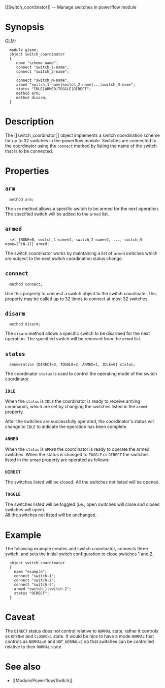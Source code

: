 [[Switch_coordinator]] -- Manage switches in powerflow module

# Synopsis
GLM:
~~~
  module gismo;
  object switch_coordinator
  {
     name "scheme-name";
     connect "switch_1-name";
     connect "switch_2-name";
     ...
     connect "switch_N-name";
     armed "switch_1-name|switch_2-name|...|switch_N-name";
     status "IDLE|ARMED|TOGGLE|DIRECT";
     method arm;
     method disarm;
  }
~~~

# Description

The [[switch_coordinator]] object implements a switch coordination scheme for up to 32 switches in the powerflow module.  Switches are connected to the coordinator using the `connect` method by listing the name of the switch that is to be connected.

# Properties

## `arm`
~~~
  method arm;
~~~

The `arm` method allows a specific switch to be armed for the next operation. The specified switch will be added to the `armed` list.

## `armed `
~~~
  set {NONE=0, switch_1-name=1, switch_2-name=2, ..., switch_N-name=2^(N-1)} armed;
~~~

The switch coordinator works by maintaining a list of `armed` switches which are subject to the next switch coordination status change. 

## `connect`
~~~
  method connect;
~~~

Use this property to connect a switch object to the switch coordinate.  This property may be called up to 32 times to connect at most 32 switches.

## `disarm`
~~~
  method disarm;
~~~

The `disarm` method allows a specific switch to be disarmed for the next operation.  The specified switch will be removed from the `armed` list.

## `status`
~~~
  enumeration {DIRECT=3, TOGGLE=2, ARMED=1, IDLE=0} status;
~~~

The coordinator `status` is used to control the operating mode of the switch coordinator.

### `IDLE`

When the `status` is `IDLE` the coordinator is ready to receive arming commands, which are set by changing the switches listed in the `armed` property.  

After the switches are successfully operated, the coordinator's status will change to `IDLE` to indicate the operation has been complete.

### `ARMED`

When the `status` is `ARMED` the coordinator is ready to operate the armed switches. When the status is changed to `TOGGLE` or `DIRECT` the switches listed in the `armed` property are operated as follows:

### `DIRECT`

The switches listed will be closed. All the switches not listed will be opened.

### `TOGGLE`

The switches listed will be toggled (i.e., open switches will close and closed switches will open).  
All the switches not listed will be unchanged.

# Example

The following example creates and switch coordinator, connects three switch, and sets the initial switch configuration to close switches 1 and 2.
~~~
  object switch_coordinator
  {
    name "example";
    connect "switch-1";
    connect "switch-2";
    connect "switch-3";
    armed "switch-1|switch-2";
    status "DIRECT";
  }
~~~

# Caveat

The `DIRECT` status does not control relative to `NORMAL` state, rather it controls as `OPEN=0` and `CLOSED=1` state. It would be nice to have a mode `NORMAL` that controls as `NORMAL=0` and `NOT_NORMAL=1` so that switches can be controlled relative to their `NORMAL` state.

# See also

* [[Module/Powerflow/Switch]]
